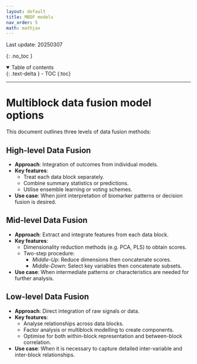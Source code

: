 ```yaml
---
layout: default
title: MBDF models 
nav_order: 5
math: mathjax
---
```


<!-- date: 2024-08-27 00:00:01 -->

Last update: 20250307


{: .no_toc }
<details open markdown="block">
  <summary>
    Table of contents
  </summary>
  {: .text-delta }
- TOC
{:toc}
</details>

---

# Multiblock data fusion model options

This document outlines three levels of data fusion methods:

## High-level Data Fusion

- **Approach**: Integration of outcomes from individual models.
- **Key features**:
  - Treat each data block separately.
  - Combine summary statistics or predictions.
  - Utilise ensemble learning or voting schemes.
- **Use case**: When joint interpretation of biomarker patterns or decision fusion is desired.

## Mid-level Data Fusion

- **Approach**: Extract and integrate features from each data block.
- **Key features**:
  - Dimensionality reduction methods (e.g. PCA, PLS) to obtain scores.
  - Two-step procedure:
    - *Middle-Up*: Reduce dimensions then concatenate scores.
    - *Middle-Down*: Select key variables then concatenate subsets.
- **Use case**: When intermediate patterns or characteristics are needed for further analysis.

## Low-level Data Fusion

- **Approach**: Direct integration of raw signals or data.
- **Key features**:
  - Analyse relationships across data blocks.
  - Factor analysis or multiblock modelling to create components.
  - Optimise for both within-block representation and between-block correlation.
- **Use case**: When it is necessary to capture detailed inter-variable and inter-block relationships.

